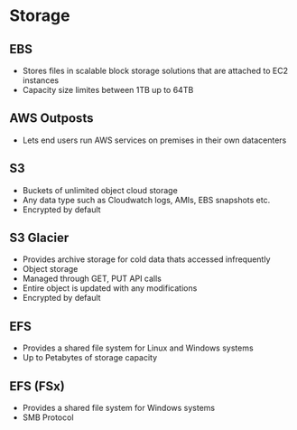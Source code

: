 # Storage

## EBS
* Stores files in scalable block storage solutions that are attached to EC2 instances
* Capacity size limites between 1TB up to 64TB

## AWS Outposts
* Lets end users run AWS services on premises in their own datacenters

## S3
* Buckets of unlimited object cloud storage
* Any data type such as Cloudwatch logs, AMIs, EBS snapshots etc.
* Encrypted by default

## S3 Glacier
* Provides archive storage for cold data thats accessed infrequently
* Object storage
* Managed through GET, PUT API calls
* Entire object is updated with any modifications
* Encrypted by default

## EFS
* Provides a shared file system for Linux and Windows systems
* Up to Petabytes of storage capacity

## EFS (FSx)
* Provides a shared file system for Windows systems
* SMB Protocol





